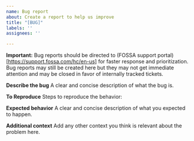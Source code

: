 ```yaml
---
name: Bug report
about: Create a report to help us improve
title: "[BUG]"
labels: ''
assignees: ''

---
```


**Important:** Bug reports should be directed to (FOSSA support portal)[https://support.fossa.com/hc/en-us] for faster response and prioritization. Bug reports may still be created here but they may not get immediate attention and may be closed in favor of internally tracked tickets.

**Describe the bug**
A clear and concise description of what the bug is.

**To Reproduce**
Steps to reproduce the behavior:

**Expected behavior**
A clear and concise description of what you expected to happen.

**Additional context**
Add any other context you think is relevant about the problem here.
